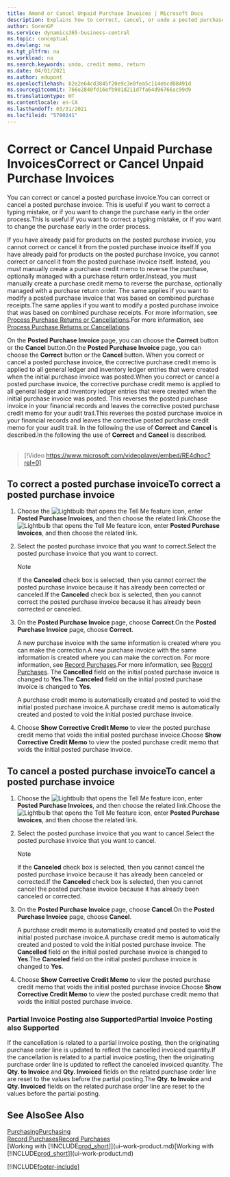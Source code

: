 ```yaml
---
title: Amend or Cancel Unpaid Purchase Invoices | Microsoft Docs
description: Explains how to correct, cancel, or undo a posted purchase invoice and automatically create a purchase credit memo.
author: SorenGP
ms.service: dynamics365-business-central
ms.topic: conceptual
ms.devlang: na
ms.tgt_pltfrm: na
ms.workload: na
ms.search.keywords: undo, credit memo, return
ms.date: 04/01/2021
ms.author: edupont
ms.openlocfilehash: b2e2e64cd3845f20e9c3e0fea5c114ebcd08491d
ms.sourcegitcommit: 766e2840fd16efb901d211d7fa64d96766ac99d9
ms.translationtype: HT
ms.contentlocale: en-CA
ms.lasthandoff: 03/31/2021
ms.locfileid: "5780241"
---
```

# <a name="correct-or-cancel-unpaid-purchase-invoices"></a><span data-ttu-id="7794a-103">Correct or Cancel Unpaid Purchase Invoices</span><span class="sxs-lookup"><span data-stu-id="7794a-103">Correct or Cancel Unpaid Purchase Invoices</span></span>

<span data-ttu-id="7794a-104">You can correct or cancel a posted purchase invoice.</span><span class="sxs-lookup"><span data-stu-id="7794a-104">You can correct or cancel a posted purchase invoice.</span></span> <span data-ttu-id="7794a-105">This is useful if you want to correct a typing mistake, or if you want to change the purchase early in the order process.</span><span class="sxs-lookup"><span data-stu-id="7794a-105">This is useful if you want to correct a typing mistake, or if you want to change the purchase early in the order process.</span></span>

<span data-ttu-id="7794a-106">If you have already paid for products on the posted purchase invoice, you cannot correct or cancel it from the posted purchase invoice itself.</span><span class="sxs-lookup"><span data-stu-id="7794a-106">If you have already paid for products on the posted purchase invoice, you cannot correct or cancel it from the posted purchase invoice itself.</span></span> <span data-ttu-id="7794a-107">Instead, you must manually create a purchase credit memo to reverse the purchase, optionally managed with a purchase return order.</span><span class="sxs-lookup"><span data-stu-id="7794a-107">Instead, you must manually create a purchase credit memo to reverse the purchase, optionally managed with a purchase return order.</span></span> <span data-ttu-id="7794a-108">The same applies if you want to modify a posted purchase invoice that was based on combined purchase receipts.</span><span class="sxs-lookup"><span data-stu-id="7794a-108">The same applies if you want to modify a posted purchase invoice that was based on combined purchase receipts.</span></span> <span data-ttu-id="7794a-109">For more information, see [Process Purchase Returns or Cancellations](purchasing-how-process-purchase-returns-cancellations.md).</span><span class="sxs-lookup"><span data-stu-id="7794a-109">For more information, see [Process Purchase Returns or Cancellations](purchasing-how-process-purchase-returns-cancellations.md).</span></span>

<span data-ttu-id="7794a-110">On the **Posted Purchase Invoice** page, you can choose the **Correct** button or the **Cancel** button.</span><span class="sxs-lookup"><span data-stu-id="7794a-110">On the **Posted Purchase Invoice** page, you can choose the **Correct** button or the **Cancel** button.</span></span> <span data-ttu-id="7794a-111">When you correct or cancel a posted purchase invoice, the corrective purchase credit memo is applied to all general ledger and inventory ledger entries that were created when the initial purchase invoice was posted.</span><span class="sxs-lookup"><span data-stu-id="7794a-111">When you correct or cancel a posted purchase invoice, the corrective purchase credit memo is applied to all general ledger and inventory ledger entries that were created when the initial purchase invoice was posted.</span></span> <span data-ttu-id="7794a-112">This reverses the posted purchase invoice in your financial records and leaves the corrective posted purchase credit memo for your audit trail.</span><span class="sxs-lookup"><span data-stu-id="7794a-112">This reverses the posted purchase invoice in your financial records and leaves the corrective posted purchase credit memo for your audit trail.</span></span> <span data-ttu-id="7794a-113">In the following the use of **Correct** and **Cancel** is described.</span><span class="sxs-lookup"><span data-stu-id="7794a-113">In the following the use of **Correct** and **Cancel** is described.</span></span>
<br><br>
> [!Video https://www.microsoft.com/videoplayer/embed/RE4dhoc?rel=0]

## <a name="to-correct-a-posted-purchase-invoice"></a><span data-ttu-id="7794a-114">To correct a posted purchase invoice</span><span class="sxs-lookup"><span data-stu-id="7794a-114">To correct a posted purchase invoice</span></span>
1. <span data-ttu-id="7794a-115">Choose the ![Lightbulb that opens the Tell Me feature](media/ui-search/search_small.png "Tell me what you want to do") icon, enter **Posted Purchase Invoices**, and then choose the related link.</span><span class="sxs-lookup"><span data-stu-id="7794a-115">Choose the ![Lightbulb that opens the Tell Me feature](media/ui-search/search_small.png "Tell me what you want to do") icon, enter **Posted Purchase Invoices**, and then choose the related link.</span></span>  
2. <span data-ttu-id="7794a-116">Select the posted purchase invoice that you want to correct.</span><span class="sxs-lookup"><span data-stu-id="7794a-116">Select the posted purchase invoice that you want to correct.</span></span>  

    > [!NOTE]  
    >   <span data-ttu-id="7794a-117">If the **Canceled** check box is selected, then you cannot correct the posted purchase invoice because it has already been corrected or canceled.</span><span class="sxs-lookup"><span data-stu-id="7794a-117">If the **Canceled** check box is selected, then you cannot correct the posted purchase invoice because it has already been corrected or canceled.</span></span>
3. <span data-ttu-id="7794a-118">On the **Posted Purchase Invoice** page, choose **Correct**.</span><span class="sxs-lookup"><span data-stu-id="7794a-118">On the **Posted Purchase Invoice** page, choose **Correct**.</span></span>

    <span data-ttu-id="7794a-119">A new purchase invoice with the same information is created where you can make the correction.</span><span class="sxs-lookup"><span data-stu-id="7794a-119">A new purchase invoice with the same information is created where you can make the correction.</span></span> <span data-ttu-id="7794a-120">For more information, see [Record Purchases](purchasing-how-record-purchases.md).</span><span class="sxs-lookup"><span data-stu-id="7794a-120">For more information, see [Record Purchases](purchasing-how-record-purchases.md).</span></span> <span data-ttu-id="7794a-121">The **Cancelled** field on the initial posted purchase invoice is changed to **Yes**.</span><span class="sxs-lookup"><span data-stu-id="7794a-121">The **Canceled** field on the initial posted purchase invoice is changed to **Yes**.</span></span>

    <span data-ttu-id="7794a-122">A purchase credit memo is automatically created and posted to void the initial posted purchase invoice.</span><span class="sxs-lookup"><span data-stu-id="7794a-122">A purchase credit memo is automatically created and posted to void the initial posted purchase invoice.</span></span>
4. <span data-ttu-id="7794a-123">Choose **Show Corrective Credit Memo** to view the posted purchase credit memo that voids the initial posted purchase invoice.</span><span class="sxs-lookup"><span data-stu-id="7794a-123">Choose **Show Corrective Credit Memo** to view the posted purchase credit memo that voids the initial posted purchase invoice.</span></span>

## <a name="to-cancel-a-posted-purchase-invoice"></a><span data-ttu-id="7794a-124">To cancel a posted purchase invoice</span><span class="sxs-lookup"><span data-stu-id="7794a-124">To cancel a posted purchase invoice</span></span>
1. <span data-ttu-id="7794a-125">Choose the ![Lightbulb that opens the Tell Me feature](media/ui-search/search_small.png "Tell me what you want to do") icon, enter **Posted Purchase Invoices**, and then choose the related link.</span><span class="sxs-lookup"><span data-stu-id="7794a-125">Choose the ![Lightbulb that opens the Tell Me feature](media/ui-search/search_small.png "Tell me what you want to do") icon, enter **Posted Purchase Invoices**, and then choose the related link.</span></span>  
2. <span data-ttu-id="7794a-126">Select the posted purchase invoice that you want to cancel.</span><span class="sxs-lookup"><span data-stu-id="7794a-126">Select the posted purchase invoice that you want to cancel.</span></span>

    > [!NOTE]  
    >   <span data-ttu-id="7794a-127">If the **Canceled** check box is selected, then you cannot cancel the posted purchase invoice because it has already been canceled or corrected.</span><span class="sxs-lookup"><span data-stu-id="7794a-127">If the **Canceled** check box is selected, then you cannot cancel the posted purchase invoice because it has already been canceled or corrected.</span></span>
3. <span data-ttu-id="7794a-128">On the **Posted Purchase Invoice** page, choose **Cancel**.</span><span class="sxs-lookup"><span data-stu-id="7794a-128">On the **Posted Purchase Invoice** page, choose **Cancel**.</span></span>

    <span data-ttu-id="7794a-129">A purchase credit memo is automatically created and posted to void the initial posted purchase invoice.</span><span class="sxs-lookup"><span data-stu-id="7794a-129">A purchase credit memo is automatically created and posted to void the initial posted purchase invoice.</span></span> <span data-ttu-id="7794a-130">The **Cancelled** field on the initial posted purchase invoice is changed to **Yes**.</span><span class="sxs-lookup"><span data-stu-id="7794a-130">The **Canceled** field on the initial posted purchase invoice is changed to **Yes**.</span></span>
4. <span data-ttu-id="7794a-131">Choose **Show Corrective Credit Memo** to view the posted purchase credit memo that voids the initial posted purchase invoice.</span><span class="sxs-lookup"><span data-stu-id="7794a-131">Choose **Show Corrective Credit Memo** to view the posted purchase credit memo that voids the initial posted purchase invoice.</span></span>

### <a name="partial-invoice-posting-also-supported"></a><span data-ttu-id="7794a-132">Partial Invoice Posting also Supported</span><span class="sxs-lookup"><span data-stu-id="7794a-132">Partial Invoice Posting also Supported</span></span>
<span data-ttu-id="7794a-133">If the cancellation is related to a partial invoice posting, then the originating purchase order line is updated to reflect the cancelled invoiced quantity.</span><span class="sxs-lookup"><span data-stu-id="7794a-133">If the cancellation is related to a partial invoice posting, then the originating purchase order line is updated to reflect the canceled invoiced quantity.</span></span> <span data-ttu-id="7794a-134">The **Qty. to Invoice** and **Qty. Invoiced** fields on the related purchase order line are reset to the values before the partial posting.</span><span class="sxs-lookup"><span data-stu-id="7794a-134">The **Qty. to Invoice** and **Qty. Invoiced** fields on the related purchase order line are reset to the values before the partial posting.</span></span>

## <a name="see-also"></a><span data-ttu-id="7794a-135">See Also</span><span class="sxs-lookup"><span data-stu-id="7794a-135">See Also</span></span>
[<span data-ttu-id="7794a-136">Purchasing</span><span class="sxs-lookup"><span data-stu-id="7794a-136">Purchasing</span></span>](purchasing-manage-purchasing.md)  
[<span data-ttu-id="7794a-137">Record Purchases</span><span class="sxs-lookup"><span data-stu-id="7794a-137">Record Purchases</span></span>](purchasing-how-record-purchases.md)  
<span data-ttu-id="7794a-138">[Working with [!INCLUDE[prod_short](includes/prod_short.md)]](ui-work-product.md)</span><span class="sxs-lookup"><span data-stu-id="7794a-138">[Working with [!INCLUDE[prod_short](includes/prod_short.md)]](ui-work-product.md)</span></span>


[!INCLUDE[footer-include](includes/footer-banner.md)]